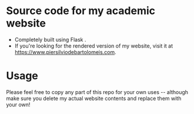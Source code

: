 # Source code for my academic website
 * Completely built using Flask .
 * If you're looking for the rendered version of my website, visit it at https://www.piersilviodebartolomeis.com.

# Usage
Please feel free to copy any part of this repo for your own uses -- although make sure you delete my actual website contents and replace them with your own! 

